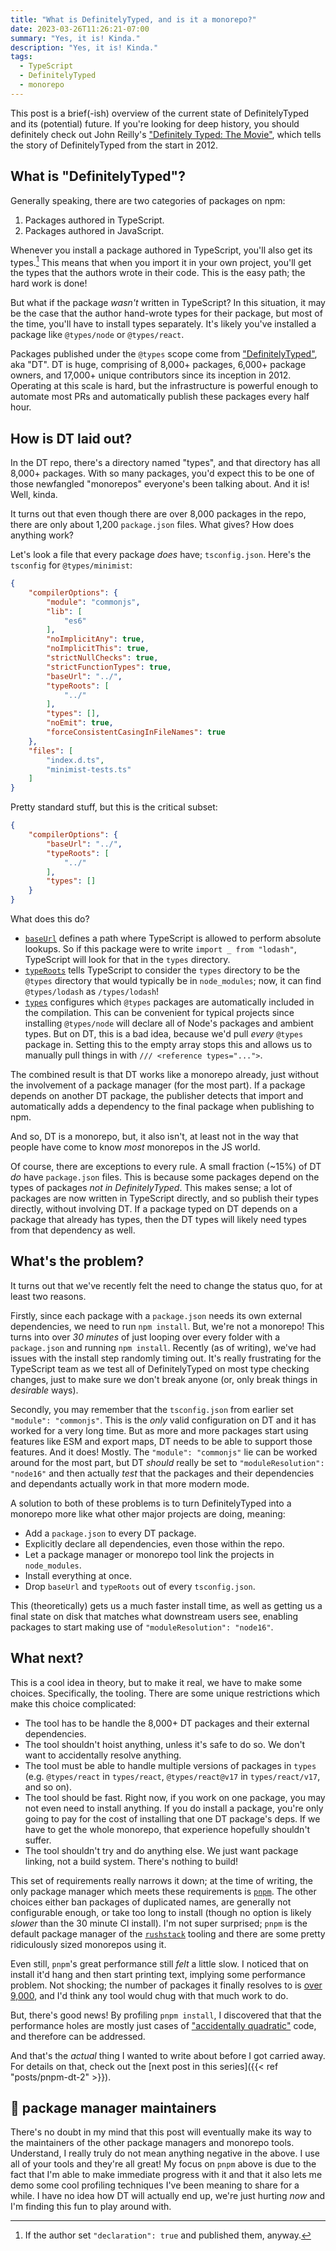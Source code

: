 ```yaml
---
title: "What is DefinitelyTyped, and is it a monorepo?"
date: 2023-03-26T11:26:21-07:00
summary: "Yes, it is! Kinda."
description: "Yes, it is! Kinda."
tags:
  - TypeScript
  - DefinitelyTyped
  - monorepo
---
```


This post is a brief(-ish) overview of the current state of DefinitelyTyped and
its (potential) future. If you're looking for deep history, you should
definitely check out John Reilly's
["Definitely Typed: The Movie"](https://johnnyreilly.com/definitely-typed-the-movie),
which tells the story of DefinitelyTyped from the start in 2012.

## What is "DefinitelyTyped"?

Generally speaking, there are two categories of packages on npm:

1. Packages authored in TypeScript.
1. Packages authored in JavaScript.

Whenever you install a package authored in TypeScript, you'll also get its
types.[^declaration true] This means that when you import it in your own
project, you'll get the types that the authors wrote in their code. This is the
easy path; the hard work is done!

[^declaration true]: If the author set `"declaration": true` and published them,
anyway.

But what if the package _wasn't_ written in TypeScript? In this situation, it
may be the case that the author hand-wrote types for their package, but most of
the time, you'll have to install types separately. It's likely you've installed
a package like `@types/node` or `@types/react`.

Packages published under the `@types` scope come from
["DefinitelyTyped"](https://github.com/DefinitelyTyped/DefinitelyTyped), aka
"DT". DT is huge, comprising of 8,000+ packages, 6,000+ package owners, and
17,000+ unique contributors since its inception in 2012. Operating at this scale
is hard, but the infrastructure is powerful enough to automate most PRs and
automatically publish these packages every half hour.

## How is DT laid out?

In the DT repo, there's a directory named "types", and that directory has all
8,000+ packages. With so many packages, you'd expect this to be one of those
newfangled "monorepos" everyone's been talking about. And it is! Well, kinda.

It turns out that even though there are over 8,000 packages in the repo, there
are only about 1,200 `package.json` files. What gives? How does anything work?

Let's look a file that every package _does_ have; `tsconfig.json`. Here's the
`tsconfig` for `@types/minimist`:

```json
{
    "compilerOptions": {
        "module": "commonjs",
        "lib": [
            "es6"
        ],
        "noImplicitAny": true,
        "noImplicitThis": true,
        "strictNullChecks": true,
        "strictFunctionTypes": true,
        "baseUrl": "../",
        "typeRoots": [
            "../"
        ],
        "types": [],
        "noEmit": true,
        "forceConsistentCasingInFileNames": true
    },
    "files": [
        "index.d.ts",
        "minimist-tests.ts"
    ]
}
```

Pretty standard stuff, but this is the critical subset:

```json
{
    "compilerOptions": {
        "baseUrl": "../",
        "typeRoots": [
            "../"
        ],
        "types": []
    }
}
```

What does this do?

- [`baseUrl`](https://www.typescriptlang.org/tsconfig#baseUrl) defines a path
  where TypeScript is allowed to perform absolute lookups. So if this package
  were to write `import _ from "lodash"`, TypeScript will look for that in the
  `types` directory.
- [`typeRoots`](https://www.typescriptlang.org/tsconfig#typeRoots) tells
  TypeScript to consider the `types` directory to be the `@types` directory that
  would typically be in `node_modules`; now, it can find `@types/lodash` as
  `/types/lodash`!
- [`types`](https://www.typescriptlang.org/tsconfig#types) configures which
  `@types` packages are automatically included in the compilation. This can be
  convenient for typical projects since installing `@types/node` will declare
  all of Node's packages and ambient types. But on DT, this is a bad idea,
  because we'd pull _every_ `@types` package in. Setting this to the empty array
  stops this and allows us to manually pull things in with
  `/// <reference types="...">`.

The combined result is that DT works like a monorepo already, just without the
involvement of a package manager (for the most part). If a package depends on
another DT package, the publisher detects that import and automatically adds a
dependency to the final package when publishing to npm.

And so, DT is a monorepo, but, it also isn't, at least not in the way that
people have come to know _most_ monorepos in the JS world.

Of course, there are exceptions to every rule. A small fraction (~15%) of DT
_do_ have `package.json` files. This is because some packages depend on the
types of packages _not in DefinitelyTyped_. This makes sense; a lot of packages
are now written in TypeScript directly, and so publish their types directly,
without involving DT. If a package typed on DT depends on a package that already
has types, then the DT types will likely need types from that dependency as
well.

## What's the problem?

It turns out that we've recently felt the need to change the status quo, for at
least two reasons.

Firstly, since each package with a `package.json` needs its own external
dependencies, we need to run `npm install`. But, we're not a monorepo! This
turns into over _30 minutes_ of just looping over every folder with a
`package.json` and running `npm install`. Recently (as of writing), we've had
issues with the install step randomly timing out. It's really frustrating for
the TypeScript team as we test all of DefinitelyTyped on most type checking
changes, just to make sure we don't break anyone (or, only break things in
_desirable_ ways).

Secondly, you may remember that the `tsconfig.json` from earlier set
`"module": "commonjs"`. This is the _only_ valid configuration on DT and it has
worked for a very long time. But as more and more packages start using features
like ESM and export maps, DT needs to be able to support those features. And it
does! Mostly. The `"module": "commonjs"` lie can be worked around for the most
part, but DT _should_ really be set to `"moduleResolution": "node16"` and then
actually _test_ that the packages and their dependencies and dependants actually
work in that more modern mode.

A solution to both of these problems is to turn DefinitelyTyped into a monorepo
more like what other major projects are doing, meaning:

- Add a `package.json` to every DT package.
- Explicitly declare all dependencies, even those within the repo.
- Let a package manager or monorepo tool link the projects in `node_modules`.
- Install everything at once.
- Drop `baseUrl` and `typeRoots` out of every `tsconfig.json`.

This (theoretically) gets us a much faster install time, as well as getting us a
final state on disk that matches what downstream users see, enabling packages to
start making use of `"moduleResolution": "node16"`.

## What next?

This is a cool idea in theory, but to make it real, we have to make some
choices. Specifically, the tooling. There are some unique restrictions which
make this choice complicated:

- The tool has to be handle the 8,000+ DT packages and their external
  dependencies.
- The tool shouldn't hoist anything, unless it's safe to do so. We don't want to
  accidentally resolve anything.
- The tool must be able to handle multiple versions of packages in `types` (e.g.
  `@types/react` in `types/react`, `@types/react@v17` in `types/react/v17`, and
  so on).
- The tool should be fast. Right now, if you work on one package, you may not
  even need to install anything. If you do install a package, you're only going
  to pay for the cost of installing that one DT package's deps. If we have to
  get the whole monorepo, that experience hopefully shouldn't suffer.
- The tool shouldn't try and do anything else. We just want package linking, not
  a build system. There's nothing to build!

This set of requirements really narrows it down; at the time of writing, the
only package manager which meets these requirements is
[`pnpm`](https://pnpm.io/). The other choices either ban packages of duplicated
names, are generally not configurable enough, or take too long to install
(though no option is likely _slower_ than the 30 minute CI install). I'm not
super surprised; `pnpm` is the default package manager of the
[`rushstack`](https://rushstack.io/) tooling and there are some pretty
ridiculously sized monorepos using it.

Even still, `pnpm`'s great performance still _felt_ a little slow. I noticed
that on install it'd hang and then start printing text, implying some
performance problem. Not shocking; the number of packages it finally resolves to
is [over 9,000](https://www.youtube.com/watch?v=SiMHTK15Pik), and I'd think any
tool would chug with that much work to do.

But, there's good news! By profiling `pnpm install`, I discovered that that the
performance holes are mostly just cases of
["accidentally quadratic"](https://accidentallyquadratic.tumblr.com/) code, and
therefore can be addressed.

And that's the _actual_ thing I wanted to write about before I got carried away.
For details on that, check out the [next post in this series]({{< ref
"posts/pnpm-dt-2" >}}).

## 👋 package manager maintainers

There's no doubt in my mind that this post will eventually make its way to the
maintainers of the other package managers and monorepo tools. Understand, I
really truly do not mean anything negative in the above. I use all of your tools
and they're all great! My focus on `pnpm` above is due to the fact that I'm able
to make immediate progress with it and that it also lets me demo some cool
profiling techniques I've been meaning to share for a while. I have no idea how
DT will actually end up, we're just hurting _now_ and I'm finding this fun to
play around with.
